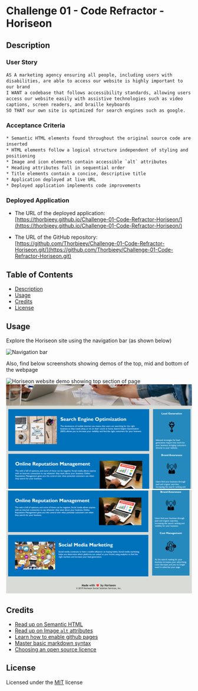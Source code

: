 # Challenge 01 - Code Refractor - Horiseon

## Description 

### User Story

```
AS A marketing agency ensuring all people, including users with disabilities, are able to access our website is highly important to our brand
I WANT a codebase that follows accessibility standards, allowing users access our website easily with assistive technologies such as video captions, screen readers, and braille keyboards
SO THAT our own site is optimized for search engines such as google.
```

### Acceptance Criteria

```
* Semantic HTML elements found throughout the original source code are inserted
* HTML elements follow a logical structure independent of styling and positioning
* Image and icon elements contain accessible `alt` attributes
* Heading attributes fall in sequential order
* Title elements contain a concise, descriptive title
* Application deployed at live URL
* Deployed application implements code improvements
```

### Deployed Application

* The URL of the deployed application:
[https://thorbieey.github.io/Challenge-01-Code-Refractor-Horiseon/](https://thorbieey.github.io/Challenge-01-Code-Refractor-Horiseon/)

* The URL of the GitHub repository: 
[https://github.com/Thorbieey/Challenge-01-Code-Refractor-Horiseon.git/](https://github.com/Thorbieey/Challenge-01-Code-Refractor-Horiseon.git)

## Table of Contents

* [Description](#description)
* [Usage](#usage)
* [Credits](#credits)
* [License](#license)

## Usage 

Explore the Horiseon site using the navigation bar (as shown below)

![Navigation bar](./assets/images/challenge1-demo-01.png)

Also, find below screenshots showing demos of the top, mid and bottom of the webpage

![Horiseon website demo showing top section of page](./assets/images/challenge1-demo-02.png)
![Horiseon website demo showing mid section of page](./assets/images/challenge1-demo-03.png)
![Horiseon website demo showing bottom section of page](./assets/images/challenge1-demo-04.png)

## Credits

* [Read up on Semantic HTML](https://www.w3schools.com/html/html5_semantic_elements.asp)
* [Read up on Image `alt` attributes](https://www.w3schools.com/tags/att_img_alt.asp)
* [Learn how to enable github pages](https://www.youtube.com/watch?v=P4Mu1t5rIXg&ab_channel=DanielSullivan)
* [Master basic markdown syntax](https://docs.github.com/en/get-started/writing-on-github/getting-started-with-writing-and-formatting-on-github/basic-writing-and-formatting-syntax)
* [Choosing an open source licence](https://choosealicense.com/)

## License

Licensed under the [MIT](https://choosealicense.com/licenses/mit/) license
